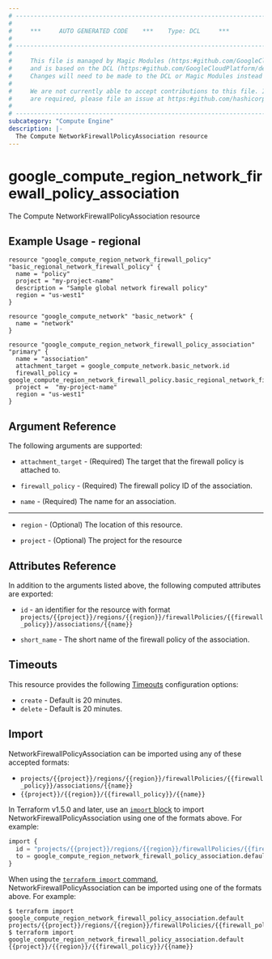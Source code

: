 ```yaml
---
# ----------------------------------------------------------------------------
#
#     ***     AUTO GENERATED CODE    ***    Type: DCL     ***
#
# ----------------------------------------------------------------------------
#
#     This file is managed by Magic Modules (https:#github.com/GoogleCloudPlatform/magic-modules)
#     and is based on the DCL (https:#github.com/GoogleCloudPlatform/declarative-resource-client-library).
#     Changes will need to be made to the DCL or Magic Modules instead of here.
#
#     We are not currently able to accept contributions to this file. If changes
#     are required, please file an issue at https:#github.com/hashicorp/terraform-provider-google/issues/new/choose
#
# ----------------------------------------------------------------------------
subcategory: "Compute Engine"
description: |-
  The Compute NetworkFirewallPolicyAssociation resource
---
```


# google_compute_region_network_firewall_policy_association

The Compute NetworkFirewallPolicyAssociation resource

## Example Usage - regional
```hcl
resource "google_compute_region_network_firewall_policy" "basic_regional_network_firewall_policy" {
  name = "policy"
  project = "my-project-name"
  description = "Sample global network firewall policy"
  region = "us-west1"
}

resource "google_compute_network" "basic_network" {
  name = "network"
}

resource "google_compute_region_network_firewall_policy_association" "primary" {
  name = "association"
  attachment_target = google_compute_network.basic_network.id
  firewall_policy =  google_compute_region_network_firewall_policy.basic_regional_network_firewall_policy.name
  project =  "my-project-name"
  region = "us-west1"
}

```

## Argument Reference

The following arguments are supported:

* `attachment_target` -
  (Required)
  The target that the firewall policy is attached to.
  
* `firewall_policy` -
  (Required)
  The firewall policy ID of the association.
  
* `name` -
  (Required)
  The name for an association.
  


- - -

* `region` -
  (Optional)
  The location of this resource.
  
* `project` -
  (Optional)
  The project for the resource
  


## Attributes Reference

In addition to the arguments listed above, the following computed attributes are exported:

* `id` - an identifier for the resource with format `projects/{{project}}/regions/{{region}}/firewallPolicies/{{firewall_policy}}/associations/{{name}}`

* `short_name` -
  The short name of the firewall policy of the association.
  
## Timeouts

This resource provides the following
[Timeouts](https://developer.hashicorp.com/terraform/plugin/sdkv2/resources/retries-and-customizable-timeouts) configuration options:

- `create` - Default is 20 minutes.
- `delete` - Default is 20 minutes.

## Import

NetworkFirewallPolicyAssociation can be imported using any of these accepted formats:
* `projects/{{project}}/regions/{{region}}/firewallPolicies/{{firewall_policy}}/associations/{{name}}`
* `{{project}}/{{region}}/{{firewall_policy}}/{{name}}`

In Terraform v1.5.0 and later, use an [`import` block](https://developer.hashicorp.com/terraform/language/import) to import NetworkFirewallPolicyAssociation using one of the formats above. For example:


```tf
import {
  id = "projects/{{project}}/regions/{{region}}/firewallPolicies/{{firewall_policy}}/associations/{{name}}"
  to = google_compute_region_network_firewall_policy_association.default
}
```

When using the [`terraform import` command](https://developer.hashicorp.com/terraform/cli/commands/import), NetworkFirewallPolicyAssociation can be imported using one of the formats above. For example:

```
$ terraform import google_compute_region_network_firewall_policy_association.default projects/{{project}}/regions/{{region}}/firewallPolicies/{{firewall_policy}}/associations/{{name}}
$ terraform import google_compute_region_network_firewall_policy_association.default {{project}}/{{region}}/{{firewall_policy}}/{{name}}
```



